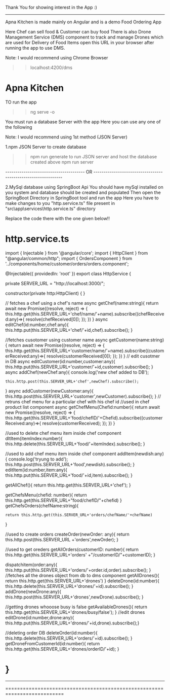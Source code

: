 Thank You for showing interest in the App :)
********************************************

Apna Kitchen is made mainly on Angular and is a demo Food Ordering App

Here Chef can sell food
& Customer can buy food
There is also Drone Management Service (DMS) component to track and manage Drones which are used for Delivery of Food Items 
open this URL in your browser after running the app to use DMS.


Note: I would recommend using Chrome Browser
>>localhost:4200/dms


# Apna Kitchen
TO run the app 
>>ng serve -o

You must run a database Server with the app
Here you can use any one of the following

Note: I would recommend using 1st method (JSON Server) 

1.npm JSON Server
to create database
>>npm run generate 
to run JSON server and host the database created above
>>npm run server

---------------------------------------     OR     --------------------------------------------------------------

2.MySql database using SpringBoot Api
You should have mySql installed on you system and database should be created and populated
Then open the SpringBoot Directory in SpringBoot tool and run the app
Here you have to make changes to you "http.service.ts" file present in "src\app\services\http.service.ts" directory

Replace the code there with the one given below!!

http.service.ts
==============================================================


import { Injectable } from '@angular/core';
import { HttpClient } from "@angular/common/http";
import { OrdersComponent } from '../components/home/customer/orders/orders.component';

@Injectable({
  providedIn: 'root'
})
export class HttpService {
  
  private SERVER_URL = "http://localhost:3000/";

  constructor(private http:HttpClient) { }

  // fetches a chef using a chef's name
  async getChef(name:string){
    return await new Promise<any>((resolve, reject) => {
      this.http.get(this.SERVER_URL+'chef/name/'+name).subscribe((chefReceived:any)=>{
         resolve(chefReceived[0]);
        });
    })
  }
  async editChef(id:number,chef:any){
   this.http.put(this.SERVER_URL+'chef/'+id,chef).subscribe();
  }

  //fetches cusotomer using customer name
  async getCustomer(name:string){
    return await new Promise<any>((resolve, reject) => {
      this.http.get(this.SERVER_URL+'customer/name/'+name).subscribe((customerReceived:any)=>{
         resolve(customerReceived[0]);
        });
    })
  }
  // edit cusotmer in DB
  async editCustomer(id:number,customer:any){
   this.http.put(this.SERVER_URL+'customer/'+id,customer).subscribe();
  }
  async addChef(newChef:any){
    console.log('new chef added to DB');
    
    this.http.post(this.SERVER_URL+'chef',newChef).subscribe();
  }
  async addCustomer(newCustomer:any){
    this.http.post(this.SERVER_URL+'customer',newCustomer).subscribe();
  }
  // retruns chef menu for a particular chef with his chef id
  //used in chef product list component
  async getChefMenu(Chefid:number){
    return await new Promise<any>((resolve, reject) => {
      this.http.get(this.SERVER_URL+'food/chefID/'+Chefid).subscribe((customerReceived:any)=>{
         resolve(customerReceived);
        });
    })
  }

  //used to delete chef menu item inside chef component
   dltItem(itemIndex:number){  this.http.delete(this.SERVER_URL+'food/'+itemIndex).subscribe();  }

  //used to add chef menu item inside chef component
  addItem(newdish:any){ console.log('tryung to add');
    this.http.post(this.SERVER_URL+'food',newdish).subscribe();  }
  editItem(id:number,item:any){ this.http.put(this.SERVER_URL+'food/'+id,item).subscribe(); }  


  getAllChef(){
    return this.http.get(this.SERVER_URL+'chef');
  }

  getChefsMenu(chefid: number){
    return this.http.get(this.SERVER_URL+"food/chefID/"+chefid)
  }
  getChefsOrders(chefName:string){
    
    
    return this.http.get(this.SERVER_URL+'orders/chefName/'+chefName)
  }
 

//used to create orders
createOrder(newOrder: any){
  return this.http.post(this.SERVER_URL +'orders',newOrder);
}

//used to get oreders
getAllOrders(customerID: number){
  return this.http.get(this.SERVER_URL+'orders' +"/customerID/"+customerID);
}

dispatchitem(order:any){
  this.http.put(this.SERVER_URL+'orders/'+order.id,order).subscribe();
}
//fetches all the drones object from db to dms component
getAllDrones(){
  return this.http.get(this.SERVER_URL+'drones')
}
deleteDrone(id:number){
  this.http.delete(this.SERVER_URL+'drones/'+id).subscribe();
}
addDrone(newDrone:any){
  this.http.post(this.SERVER_URL+'drones',newDrone).subscribe();
}

//getting drones whooose busy is false
getAvailableDrones(){
 return this.http.get(this.SERVER_URL+'drones/busy/false');
}
//edit drones
editDrone(id:number,drone:any){ this.http.put(this.SERVER_URL+'drones/'+id,drone).subscribe();}

//deleting order DB
deleteOrder(id:number){
  this.http.delete(this.SERVER_URL+'orders/'+id).subscribe();
}
getDroneFromCustomerId(id:number){
   return this.http.get(this.SERVER_URL+'drones/orderID/'+id);
}



}
==========================================================================
**************************************************************************
==========================================================================

